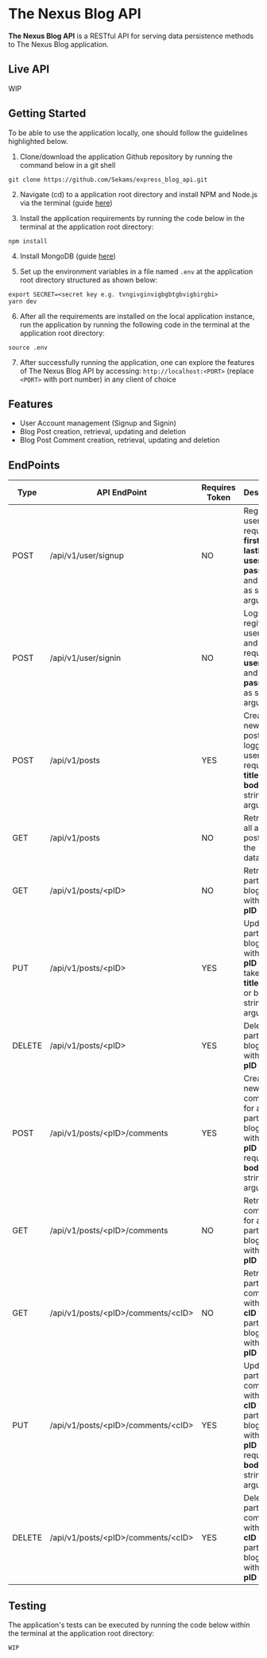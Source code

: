 # The Nexus Blog API

**The Nexus Blog API** is a RESTful API for serving data persistence methods to The Nexus Blog application.

## Live API
WIP

## Getting Started
To be able to use the application locally, one should follow the guidelines highlighted below.

1. Clone/download the application Github repository by running the command below in a git shell
```
git clone https://github.com/Sekams/express_blog_api.git
```
2. Navigate (cd) to a application root directory and install NPM and Node.js via the terminal (guide [here](https://docs.npmjs.com/getting-started/installing-node))
 
3. Install the application requirements by running the code below in the terminal at the application root directory:
```
npm install
```

4. Install MongoDB (guide [here](https://docs.mongodb.com/manual/installation/))

5. Set up the environment variables in a file named `.env` at the application root directory structured as shown below:
```
export SECRET=<secret key e.g. tvngivginvigbgbtgbvigbirgbi>
yarn dev
```

6. After all the requirements are installed on the local application instance, run the application by running the following code in the terminal at the application root directory:
```
source .env
```
7. After successfully running the application, one can explore the features of The Nexus Blog API by accessing: `http://localhost:<PORT>` (replace `<PORT>` with port number) in any client of choice

## Features
* User Account management (Signup and Signin)
* Blog Post creation, retrieval, updating and deletion
* Blog Post Comment creation, retrieval, updating and deletion

## EndPoints

| Type | API EndPoint | Requires Token | Description |
| --- | --- | --- | --- |
| POST | /api/v1/user/signup | NO | Registers a user and requires **firstName**, **lastName**, **username**, **password** and **email** as string arguments |
| POST | /api/v1/user/signin | NO | Logs regitered users in and requires **username** and **password** as string arguments |
| POST | /api/v1/posts | YES | Creates a new blog post for the logged in user and requires **title** and **body** as string arguments |
| GET | /api/v1/posts | NO | Retrieves all available posts from the database |
| GET | /api/v1/posts/\<pID\> | NO | Retrives a particular blog post with the id **pID** |
| PUT | /api/v1/posts/\<pID\> | YES | Updates a particular blog post with the id **pID** and takes either **title**, **body** or both as string arguments |
| DELETE | /api/v1/posts/\<pID\> | YES | Deletes a particular blog post with the id **pID** |
| POST | /api/v1/posts/\<pID\>/comments | YES | Creates a new comment for a particular blog post with the id **pID** and requires **body** as a string argument |
| GET | /api/v1/posts/\<pID\>/comments | NO | Retrives all comments for a particular blog post with the id **pID** |
| GET | /api/v1/posts/\<pID\>/comments/\<cID\> | NO | Retrives a particular comment with the id **cID** for a particular blog post with the id **pID** |
| PUT | /api/v1/posts/\<pID\>/comments/\<cID\> | YES | Updates a particular comment with the id **cID** for a particular blog post with the id **pID** and requires **body** as a string argument |
| DELETE | /api/v1/posts/\<pID\>/comments/\<cID\> | YES | Deletes a particular comment with the id **cID** for a particular blog post with the id **pID** |


## Testing
The application's tests can be executed by running the code below within the terminal at the application root directory:
```
WIP
```
